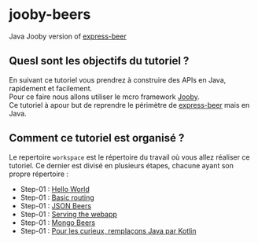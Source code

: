 # jooby-beers

Java Jooby version of [express-beer](https://github.com/LostInBrittany/express-beers)

## Quesl sont les objectifs du tutoriel ?

En suivant ce tutoriel vous prendrez à construire des APIs en Java, rapidement et facilement.  
Pour ce faire nous allons utiliser le mcro framework [Jooby](https://jooby.org).  
Ce tutoriel à apour but de reprendre le périmètre de [express-beer](https://github.com/LostInBrittany/express-beers) mais en Java.

## Comment ce tutoriel est organisé ?

Le repertoire `workspace` est le répertoire du travail où vous allez réaliser ce tutoriel. Ce dernier est divisé en plusieurs étapes, chacune ayant son propre répertoire :  

- Step-01 : [Hello World](./step-01)
- Step-01 : [Basic routing](./step-02)
- Step-01 : [JSON Beers](./step-03)
- Step-01 : [Serving the webapp](./step-04)
- Step-01 : [Mongo Beers](./step-05)
- Step-01 : [Pour les curieux, remplaçons Java par Kotlin](./step-06)